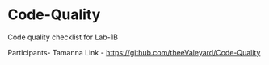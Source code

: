 # Code-Quality

Code quality checklist for Lab-1B

Participants- Tamanna
Link - https://github.com/theeValeyard/Code-Quality
